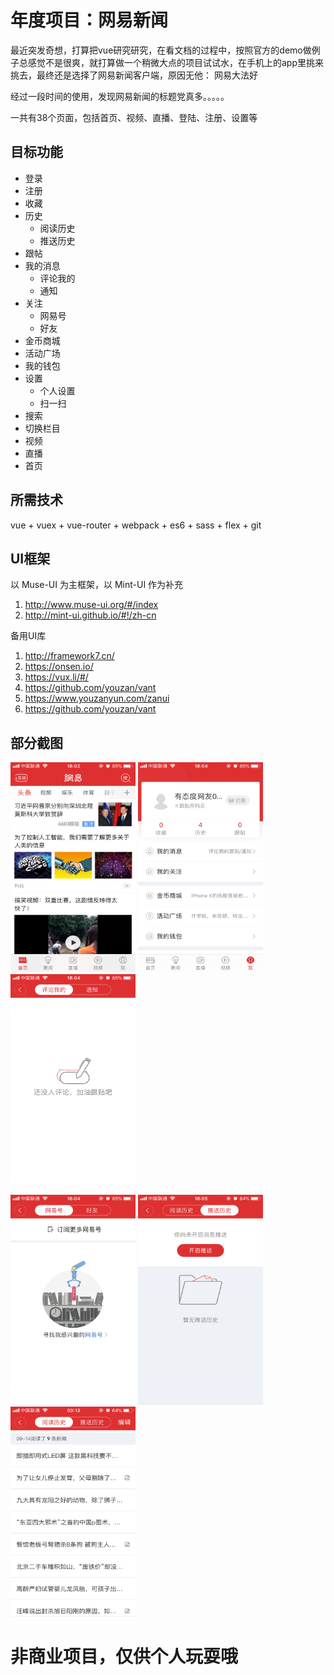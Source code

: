 # 年度项目：网易新闻

最近突发奇想，打算把vue研究研究，在看文档的过程中，按照官方的demo做例子总感觉不是很爽，就打算做一个稍微大点的项目试试水，在手机上的app里挑来挑去，最终还是选择了网易新闻客户端，原因无他： 网易大法好

经过一段时间的使用，发现网易新闻的标题党真多。。。。。

一共有38个页面，包括首页、视频、直播、登陆、注册、设置等

## 目标功能

* 登录
* 注册
* 收藏
* 历史
    * 阅读历史
    * 推送历史
* 跟帖
* 我的消息
    * 评论我的
    * 通知
* 关注
    * 网易号
    * 好友
* 金币商城
* 活动广场
* 我的钱包
* 设置
    * 个人设置
    * 扫一扫
* 搜索
* 切换栏目
* 视频
* 直播
* 首页

## 所需技术

vue + vuex + vue-router + webpack + es6 + sass + flex + git

## UI框架

 以 Muse-UI 为主框架，以 Mint-UI 作为补充

1. http://www.muse-ui.org/#/index
1. http://mint-ui.github.io/#!/zh-cn 

备用UI库

1. http://framework7.cn/
1. https://onsen.io/
1. https://vux.li/#/ 
1. https://github.com/youzan/vant
1. https://www.youzanyun.com/zanui
1. https://github.com/youzan/vant

## 部分截图

<img src="https://raw.githubusercontent.com/jiaoshibo/images/master/screenshots/01.PNG" width="200px" height="336px"/> <img src="https://raw.githubusercontent.com/jiaoshibo/images/master/screenshots/02.PNG" width="200px" height="336px"/> <img src="https://raw.githubusercontent.com/jiaoshibo/images/master/screenshots/03.jpg" width="200px" height="336px"/>


<img src="https://raw.githubusercontent.com/jiaoshibo/images/master/screenshots/04.PNG" width="200px" height="336px"/> <img src="https://raw.githubusercontent.com/jiaoshibo/images/master/screenshots/05.PNG" width="200px" height="336px"/> <img src="https://raw.githubusercontent.com/jiaoshibo/images/master/screenshots/06.PNG" width="200px" height="336px"/>



# 非商业项目，仅供个人玩耍哦
